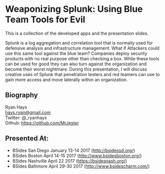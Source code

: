 # Weaponizing Splunk: Using Blue Team Tools for Evil

This is a collection of the developed apps and the presentation slides.

Splunk is a log aggregation and correlation tool that is normally used for
defensive analysis and infrastructure management. What if Attackers could use
this same tool against the blue team? Companies deploy security products with no
real purpose other than checking a box. While these tools can be used for good
they can also turn against the organization and become their worst nightmare.
During this presentation, I will discuss creative uses of Splunk that
penetration testers and red teamers can use to gain more access and move
laterally within an organization.

## Biography
Ryan Hays<br>
hays.ryan@gmail.com<br>
Twitter: @_ryanhays<br>
Github: https://github.com/MrJester<br>


## Presented At:
- BSides San Diego January 13-14 2017 (http://bsidessd.org/)
- BSides Boston April 14-15 2017 (http://www.bsidesboston.org/)
- BSides Nashville April 22 2017 (https://bsidesnash.org/)
- BSides Baltimore April 29-30 2017 (http://www.bsidescharm.com/)
